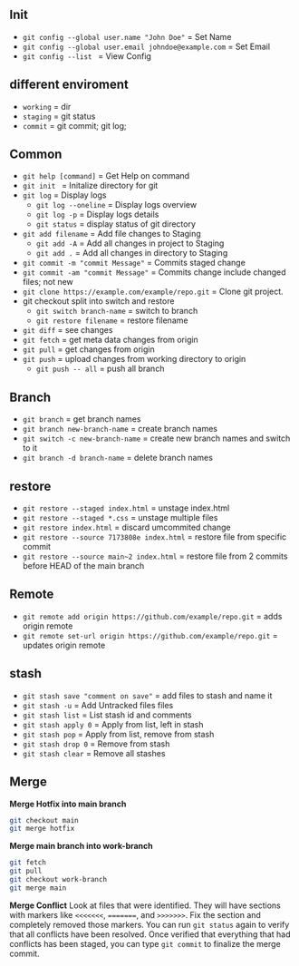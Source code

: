 ## Init

- `git config --global user.name "John Doe"` = Set Name
- `git config --global user.email johndoe@example.com` = Set Email
- `git config --list ` = View Config

## different enviroment
- `working` = dir
- `staging` = git status
- `commit` = git commit; git log;
## Common
- `git help [command]` = Get Help on command
- `git init ` = Initalize directory for git
- `git log` = Display logs
  - `git log --oneline` = Display logs overview
  - `git log -p` = Display logs details
  - `git status` = display status of git directory
- `git add filename` = Add file changes to Staging
  - `git add -A` = Add all changes in project to Staging
  - `git add .` = Add all changes in directory to Staging
- `git commit -m "commit Message"` = Commits staged change
- `git commit -am "commit Message"` = Commits change include changed files; not new
- `git clone https://example.com/example/repo.git` = Clone git project.
- git checkout split into switch and restore 
  - `git switch branch-name` = switch to branch
  - `git restore filename` = restore filename
- `git diff` = see changes
- `git fetch` = get meta data changes from origin
- `git pull` = get changes from origin
- `git push` =  upload changes from working directory to origin
  - `git push -- all` = push all branch

## Branch
- `git branch` = get branch names
- `git branch new-branch-name` = create branch names
- `git switch -c new-branch-name` = create new branch names and switch to it
- `git branch -d branch-name` = delete branch names

## restore
- `git restore --staged index.html` = unstage index.html
- `git restore --staged *.css` = unstage multiple files
- `git restore index.html` = discard umcommited change
- `git restore --source 7173808e index.html` = restore file from specific commit
- `git restore --source main~2 index.html` = restore file from 2 commits before HEAD of the main branch

## Remote
- `git remote add origin https://github.com/example/repo.git` = adds origin remote
- `git remote set-url origin https://github.com/example/repo.git` = updates origin remote

## stash
- `git stash save "comment on save"` = add files to stash and name it
- `git stash -u`      = Add Untracked files files
- `git stash list`    = List stash id and comments
- `git stash apply 0` = Apply from list, left in stash
- `git stash pop`     = Apply from list, remove from stash
- `git stash drop 0`  = Remove from stash
- `git stash clear`   = Remove all stashes

## Merge

**Merge Hotfix into main branch**
```sh
git checkout main
git merge hotfix
```

**Merge main branch into work-branch**
```sh
git fetch
git pull
git checkout work-branch
git merge main
```


**Merge Conflict**
Look at files that were identified. They will have sections with markers like `<<<<<<<`, `=======`, and `>>>>>>>`. Fix the section and completely removed those markers. You can run `git status` again to verify that all conflicts have been resolved. Once verified that everything that had conflicts has been staged, you can type `git commit` to finalize the merge commit.


